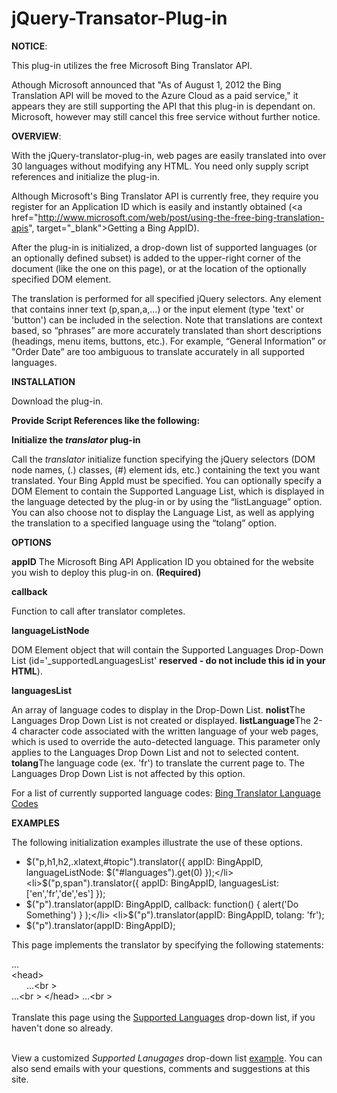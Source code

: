 jQuery-Transator-Plug-in
=========================

<b>NOTICE</b>:

This plug-in utilizes the free Microsoft Bing Translator API.

Athough Microsoft announced that "As of August 1, 2012 the Bing Translation API will be moved to the Azure Cloud as a paid service," it appears they are still supporting the API that this plug-in is dependant on. Microsoft, however may still cancel this free service without further notice. 

<b>OVERVIEW</b>:

With the jQuery-translator-plug-in, web pages are easily translated into over 30 languages without modifying any HTML. You need only supply script references and initialize the plug-in.

Although Microsoft's Bing Translator API is currently free, they require you register for an Application ID which is easily and instantly obtained (<a href="http://www.microsoft.com/web/post/using-the-free-bing-translation-apis", target="_blank">Getting a Bing AppID</a>).

After the plug-in is initialized, a drop-down list of supported languages (or an optionally defined subset) is added to the upper-right corner of the document (like the one on this page), or at the location of the optionally specified DOM element.

The translation is performed for all specified jQuery selectors. Any element that contains inner text (p,span,a,...) or the input element (type 'text' or 'button') can be included in the selection. Note that translations are context based, so “phrases” are more accurately translated than short descriptions (headings, menu items, buttons, etc.). For example, “General Information” or "Order Date” are too ambiguous to translate accurately in all supported languages.

<b>INSTALLATION</b>
<p>Download the plug-in.</p>
<p><b>Provide Script References like the following:</b></p>
    <script type="text/javascript" src="http://ajax.googleapis.com/ajax/libs/jquery/1.6/jquery.min.js"></script>
    <script type="text/javascript" src="js/jquery.translator-ms-1.0.0.min.js"></script>


<p><b>Initialize the <i>translator</i> plug-in</b></p>
<p>Call the <i>translator</i> initialize function specifying the jQuery selectors (DOM node names, (.) classes, (#) element ids, etc.) containing the text you want translated. Your Bing AppId must be specified. You can optionally specify a DOM Element to contain the Supported Language List, which is displayed in the language detected by the plug-in or by using the “listLanguage” option. You can also choose not to display the Language List, as well as applying the translation to a specified language using the “tolang” option.</p>

<p><b>OPTIONS</b></p>
<b>appID</b>
<p style="display:inline;">The Microsoft Bing API Application ID you obtained for the website you wish to deploy this plug-in on. <b>(Required)</b></p>

<b>callback</b>
<p style="display:inline;">Function to call after translator completes.</p>

<b>languageListNode</b><p style="display:inline;">DOM Element object that will contain the Supported Languages Drop-Down List (id='_supportedLanguagesList' <b>reserved - do not include this id in your HTML</b>).</p>

<b>languagesList</b><p style="display:inline;">An array of language codes to display in the Drop-Down List.</p>
<b>nolist</b><p style="display:inline;">The Languages Drop Down List is not created or displayed.</p>
<b>listLanguage</b><p style="display:inline;">The 2-4 character code associated with the written language of your web pages, which is used to override the auto-detected language. This parameter only applies to the Languages Drop Down List and not to selected content. </p>
<b>tolang</b><p style="display:inline;">The language code (ex. 'fr') to translate the current page to. The Languages Drop Down List is not affected by this option.</p>
<p>For a list of currently supported language codes: <a href="http://msdn.microsoft.com/en-us/library/hh456380.aspx" target="_blank">Bing Translator Language Codes</a></p>

<b>EXAMPLES</b>
      <p> The following initialization examples illustrate the use of these options.</p>
        <ul>
        <li>$("p,h1,h2,.xlatext,#topic").translator({ appID: BingAppID, languageListNode: $("#languages").get(0) });</li>
        <li>$("p,span").translator({ appID: BingAppID, languagesList: ['en','fr','de','es'] });</li>
        <li>$("p").translator(appID: BingAppID, callback: function() { alert('Do Something') } );</li>
        <li>$("p").translator(appID: BingAppID, tolang: 'fr');</li>
        <li>$("p").translator(appID: BingAppID);</li>
        </ul>
      <p>This page implements the translator by specifying the following statements:</p>
      <div>...</div>
      &lt;head&gt;
      <div style="margin-left:24px">
        <span>...</span><br \>
        <script type="text/javascript" src="http://ajax.googleapis.com/ajax/libs/jquery/1.6/jquery.min.js"></script>
        <script type="text/javascript" src="js/jquery.translator-ms-1.0.0.min.js"></script>
        <script type="text/javascript" >
            $(function ($) {
                $("p,h1,h2,span").translator({ appId: myBingApiAppId });
        });
        </script>
      </div>
      <span>...</span><br \>
      &lt;/head&gt;
      <span>...</span><br \>
      <br></br>
      <span>Translate this page using the</span> <a href="javascript:$('#_supportedLanguagesList')[0].focus();">Supported Languages</a> <span>drop-down list, if you haven't done so already.</span><br></br>
      <p>View a customized <i>Supported Lanugages</i> drop-down list <a href="http://msaccess2web.com" target="_blank">example</a>. You can also send emails with your questions, comments and suggestions at this site.</p>
